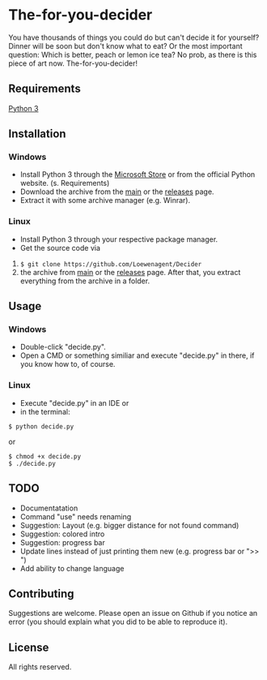 # The-for-you-decider
You have thousands of things you could do but can't decide it for yourself?
Dinner will be soon but don't know what to eat?
Or the most important question: Which is better, peach or lemon ice tea?
No prob, as there is this piece of art now.
The-for-you-decider!

## Requirements
[Python 3](https://www.python.org/download/releases/3.0/)

## Installation
### Windows
- Install Python 3 through the [Microsoft Store](https://www.microsoft.com/p/python-38/9mssztt1n39l) or from the official Python website. (s. Requirements)
- Download the archive from the [main](https://github.com/Loewenagent/Decider/archive/main.zip) or the [releases](https://github.com/Loewenagent/Decider/releases) page.
- Extract it with some archive manager (e.g. Winrar).
### Linux
- Install Python 3 through your respective package manager.
- Get the source code via
1. ```$ git clone https://github.com/Loewenagent/Decider```
2. the archive from [main](https://github.com/Loewenagent/Decider/archive/main.zip) or the [releases](https://github.com/Loewenagent/Decider/releases) page. After that, you extract everything from the archive in a folder.

## Usage

### Windows
- Double-click "decide.py".
- Open a CMD or something similiar and execute "decide.py" in there, if you know how to, of course.

### Linux
- Execute "decide.py" in an IDE or
- in the terminal:
```
$ python decide.py
```
or
```
$ chmod +x decide.py
$ ./decide.py
```

## TODO
- Documentatation
- Command "use" needs renaming
- Suggestion: Layout (e.g. bigger distance for not found command)
- Suggestion: colored intro
- Suggestion: progress bar
- Update lines instead of just printing them new (e.g. progress bar or ">> ")
- Add ability to change language

## Contributing
Suggestions are welcome. Please open an issue on Github if you notice an error (you should explain what you did to be able to reproduce it).

## License
All rights reserved.
